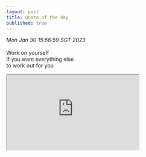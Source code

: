 ```yaml
---
layout: post
title: Quote of the day
published: true
---
```

_Mon Jan 30 15:56:59 SGT 2023_
<br>
<br>
Work on yourself
<br>
If you want everything else
<br>
to work out for you
<br>
<!--more-->
<iframe src="https://drive.google.com/file/d/1e66t_AzyFqL3ouyErANPPTbyR1Ge2dG1/preview" width="350" height="200" allow="autoplay"></iframe>
